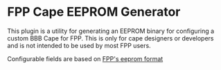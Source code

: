 # FPP Cape EEPROM Generator

This plugin is a utility for generating an EEPROM binary for configuring a custom BBB Cape for FPP. This is only for cape designers or developers and is not intended to be used by most FPP users.

Configurable fields are based on [FPP's eeprom format](https://github.com/FalconChristmas/fpp/blob/master/docs/EEPROM.txt)
